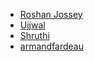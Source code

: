 - [ Roshan Jossey ]( https://github.com/Roshanjossey )
- [Ujjwal](https://github.com/uforujjwal/first-contributions)
- [Shruthi](https://github.com/lakshmishruthi/first-contributions) 
- [armandfardeau](https://github.com/armandfardeau/first-contributions)
